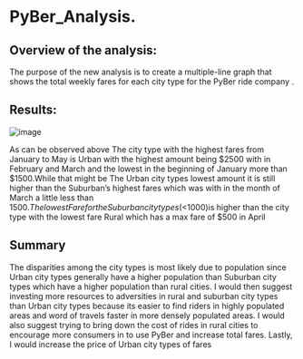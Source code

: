 # PyBer_Analysis.
<h2> Overview of the analysis:</h2> 
The purpose of the new analysis is to create a multiple-line graph that shows the total weekly fares for each city type for the PyBer ride company .

<h2>Results:</h2> 
 
 ![image](https://user-images.githubusercontent.com/103130997/170847990-b9538be7-1fe4-448c-b877-c690d55d8c86.png)

As can be observed above The city type with the highest fares from January to May is Urban with the highest amount being $2500 with in February and March and the lowest in the beginning of January more than $1500.While that might be The Urban city types lowest amount it is still higher than the Suburban’s highest fares which was with in the month of March  a little less than $1500.The lowest Fare for the Suburban city types (<$1000)is higher  than the city type with the lowest fare Rural which has a max fare of $500 in April 

<h2>Summary </h2>

The disparities among the city types is most likely due to population since Urban city types generally have a higher population than Suburban city types which have a higher population than rural cities. I would then suggest investing more resources to adversities in rural and suburban city types than Urban city types because its easier to find riders in highly populated areas and word of travels faster in more densely populated areas. I would also suggest trying to bring down the cost of rides in rural cities to encourage more consumers in to use PyBer and increase total fares. Lastly, I would increase the price of Urban city types of fares 

